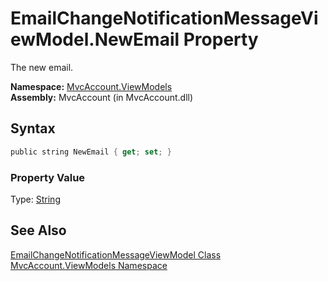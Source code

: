 EmailChangeNotificationMessageViewModel.NewEmail Property
=========================================================
The new email.

**Namespace:** [MvcAccount.ViewModels][1]  
**Assembly:** MvcAccount (in MvcAccount.dll)

Syntax
------

```csharp
public string NewEmail { get; set; }
```

### Property Value
Type: [String][2]

See Also
--------
[EmailChangeNotificationMessageViewModel Class][3]  
[MvcAccount.ViewModels Namespace][1]  

[1]: ../README.md
[2]: http://msdn2.microsoft.com/en-us/library/s1wwdcbf
[3]: README.md